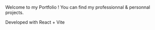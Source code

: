 Welcome to my Portfolio ! You can find my professionnal & personnal projects.

Developed with React + Vite